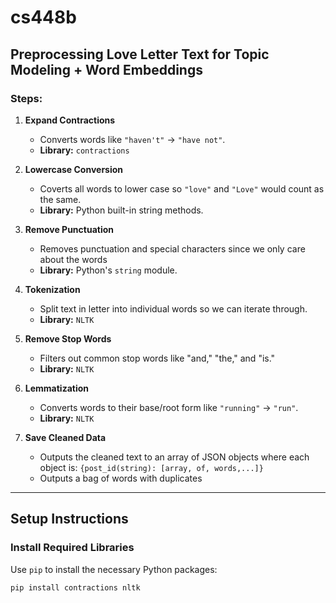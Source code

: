 # cs448b

## Preprocessing Love Letter Text for Topic Modeling + Word Embeddings

### Steps:

1. **Expand Contractions**

   - Converts words like `"haven't"` → `"have not"`.
   - **Library:** `contractions`

2. **Lowercase Conversion**

   - Coverts all words to lower case so `"love"` and `"Love"` would count as the same.
   - **Library:** Python built-in string methods.

3. **Remove Punctuation**

   - Removes punctuation and special characters since we only care about the words
   - **Library:** Python's `string` module.

4. **Tokenization**

   - Split text in letter into individual words so we can iterate through.
   - **Library:** `NLTK`

5. **Remove Stop Words**

   - Filters out common stop words like "and," "the," and "is."
   - **Library:** `NLTK`

6. **Lemmatization**

   - Converts words to their base/root form like `"running"` → `"run"`.
   - **Library:** `NLTK`

7. **Save Cleaned Data**
   - Outputs the cleaned text to an array of JSON objects where each object is:
     `{post_id(string): [array, of, words,...]}`
   - Outputs a bag of words with duplicates

---

## Setup Instructions

### Install Required Libraries

Use `pip` to install the necessary Python packages:

```bash
pip install contractions nltk
```
